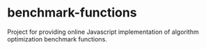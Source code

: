 # benchmark-functions
Project for providing online Javascript implementation of algorithm optimization benchmark functions.
